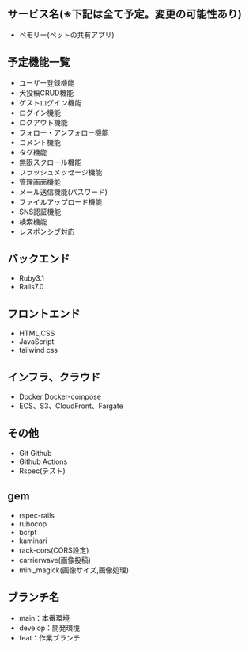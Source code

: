 ## サービス名(※下記は全て予定。変更の可能性あり)
- ペモリー(ペットの共有アプリ)

## 予定機能一覧
- ユーザー登録機能
- 犬投稿CRUD機能
- ゲストログイン機能
- ログイン機能
- ログアウト機能
- フォロー・アンフォロー機能
- コメント機能
- タグ機能
- 無限スクロール機能
- フラッシュメッセージ機能
- 管理画面機能
- メール送信機能(パスワード)
- ファイルアップロード機能
- SNS認証機能
- 検索機能
- レスポンシブ対応

## バックエンド
- Ruby3.1
- Rails7.0

## フロントエンド
- HTML,CSS
- JavaScript
- tailwind css

## インフラ、クラウド
- Docker Docker-compose
- ECS、S3、CloudFront、Fargate

## その他
- Git Github
- Github Actions
- Rspec(テスト)

## gem
- rspec-rails
- rubocop
- bcrpt
- kaminari
- rack-cors(CORS設定)
- carrierwave(画像投稿)
- mini_magick(画像サイズ,画像処理)

## ブランチ名
- main：本番環境
- develop：開発環境
- feat：作業ブランチ
